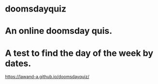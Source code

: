 # doomsdayquiz
# An online doomsday quis.
# A test to find the day of the week by dates.
https://lawand-a.github.io/doomsdayquiz/
